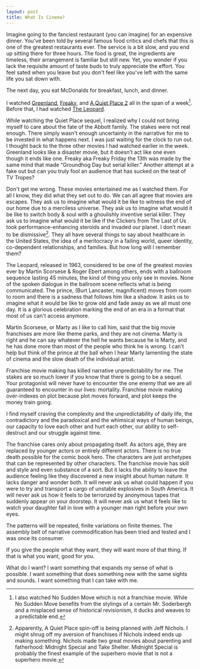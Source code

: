 ```yaml
---
layout: post
title: What Is Cinema?
---
```


Imagine going to the fanciest restaurant (you can imagine) for an expensive dinner. You've been told by several famous food critics and chefs that this is one of the greatest restaurants ever. The service is a bit slow, and you end up sitting there for three hours. The food is great, the ingredients are timeless, their arrangement is familiar but still new. Yet, you wonder if you lack the requisite amount of taste buds to truly appreciate the effort. You feel sated when you leave but you don't feel like you've left with the same life you sat down with. 

The next day, you eat McDonalds for breakfast, lunch, and dinner. 

I watched [Greenland](https://www.imdb.com/title/tt7737786/), [Freaky](https://www.imdb.com/title/tt10919380/), and [A Quiet Place 2](https://www.imdb.com/title/tt8332922/) all in the span of a week[^1]. Before that, I had watched [The Leopard](https://www.rogerebert.com/reviews/great-movie-the-leopard-1963). 

While watching the Quiet Place sequel, I realized why I could not bring myself to care about the fate of the Abbott family. The stakes were not real enough. There simply wasn't enough uncertainty in the narrative for me to be invested in what happens next. I was just waiting for the clock to run out. I thought back to the three other movies I had watched earlier in the week. Greenland looks like a disaster movie, but it doesn’t act like one even though it ends like one. Freaky aka Freaky Friday the 13th was made by the same mind that made “Groundhog Day but serial killer.” Another attempt at a fake out but can you truly fool an audience that has sucked on the teat of TV Tropes?

Don't get me wrong. These movies entertained me as I watched them. For all I know, they did what they set out to do. We can all agree that movies are escapes. They ask us to imagine what would it be like to witness the end of our home due to a merciless universe. They ask us to imagine what would it be like to switch body & soul with a ghoulishly inventive serial killer. They ask us to imagine what would it be like if the Clickers from The Last of Us took performance-enhancing steroids and invaded our planet. I don’t mean to be dismissive[^2]. They all have several things to say about healthcare in the United States, the idea of a meritocracy in a failing world, queer identity, co-dependent relationships, and families. But how long will I remember them?

The Leopard, released in 1963, considered to be one of the greatest movies ever by Martin Scorsese & Roger Ebert among others, ends with a ballroom sequence lasting 45 minutes, the kind of thing you only see in movies. None of the spoken dialogue in the ballroom scene reflects what is being communicated. The prince, (Burt Lancaster, magnificent) moves from room to room and there is a sadness that follows him like a shadow. It asks us to imagine what it would be like to grow old and fade away as we all must one day. It is a glorious celebration marking the end of an era in a format that most of us can't access anymore.

Martin Scorsese, or Marty as I like to call him, said that the big movie franchises are more like theme parks, and they are not cinema. Marty is right and he can say whatever the hell he wants because he is Marty, and he has done more than most of the people who think he is wrong. I can’t help but think of the prince at the ball when I hear Marty lamenting the state of cinema and the slow death of the individual artist.

Franchise movie making has killed narrative unpredictability for me. The stakes are so much lower if you know that there is going to be a sequel. Your protagonist will never have to encounter the one enemy that we are all guaranteed to encounter in our lives: mortality. Franchise movie making over-indexes on plot because plot moves forward, and plot keeps the money train going.

I find myself craving the complexity and the unpredictability of daily life, the contradictory and the paradoxical and the whimsical ways of human beings, our capacity to love each other and hurt each other, our ability to self-destruct and our struggle against time.

The franchise cares only about propagating itself. As actors age, they are replaced by younger actors or entirely different actors. There is no true death possible for the comic book hero. The characters are just archetypes that can be represented by other characters. The franchise movie has skill and style and even substance of a sort. But it lacks the ability to leave the audience feeling like they discovered a new insight about human nature. It lacks danger and wonder both. It will never ask us what could happen if you were to try and transport a cargo of unstable explosives in South America. It will never ask us how it feels to be terrorized by anonymous tapes that suddenly appear on your doorstep. It will never ask us what it feels like to watch your daughter fall in love with a younger man right before your own eyes.

The patterns will be repeated, finite variations on finite themes. The assembly belt of narrative commodification has been tried and tested and I was once its consumer. 

If you give the people what they want, they will want more of that thing. If that is what you want, good for you. 

What do I want? I want something that expands my sense of what is possible. I want something that does something new with the same sights and sounds. I want something that I can take with me.


[^1]: I also watched No Sudden Move which is not a franchise movie. While No Sudden Move benefits from the stylings of a certain Mr. Soderbergh and a misplaced sense of historical revisionism, it ducks and weaves to a predictable end.

[^2]: Apparently, A Quiet Place spin-off is being planned with Jeff Nichols. I might shrug off my aversion of franchises if Nichols indeed ends up making something. Nichols made two great movies about parenting and fatherhood: Midnight Special and Take Shelter. Midnight Special is probably the finest example of the superhero movie that is not a superhero movie.
